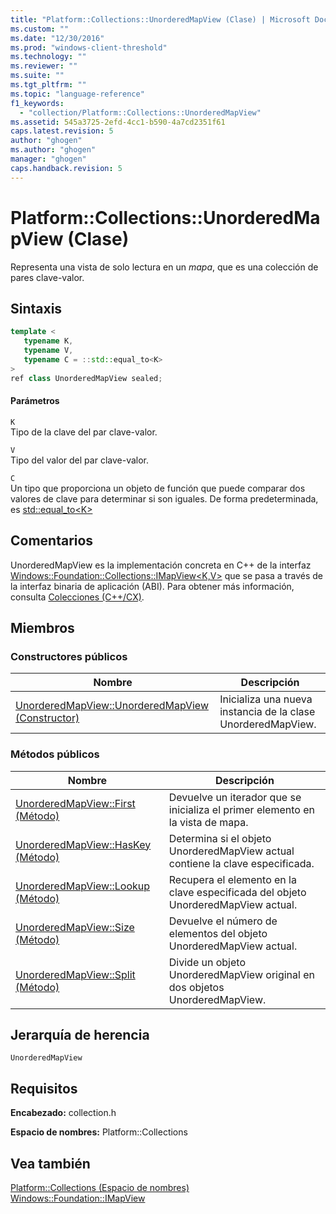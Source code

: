 ```yaml
---
title: "Platform::Collections::UnorderedMapView (Clase) | Microsoft Docs"
ms.custom: ""
ms.date: "12/30/2016"
ms.prod: "windows-client-threshold"
ms.technology: ""
ms.reviewer: ""
ms.suite: ""
ms.tgt_pltfrm: ""
ms.topic: "language-reference"
f1_keywords: 
  - "collection/Platform::Collections::UnorderedMapView"
ms.assetid: 545a3725-2efd-4cc1-b590-4a7cd2351f61
caps.latest.revision: 5
author: "ghogen"
ms.author: "ghogen"
manager: "ghogen"
caps.handback.revision: 5
---
```

# Platform::Collections::UnorderedMapView (Clase)
Representa una vista de solo lectura en un *mapa*, que es una colección de pares clave\-valor.  
  
## Sintaxis  
  
```cpp  
template <  
   typename K,  
   typename V,  
   typename C = ::std::equal_to<K>  
>  
ref class UnorderedMapView sealed;  
```  
  
#### Parámetros  
 `K`  
 Tipo de la clave del par clave\-valor.  
  
 `V`  
 Tipo del valor del par clave\-valor.  
  
 `C`  
 Un tipo que proporciona un objeto de función que puede comparar dos valores de clave para determinar si son iguales. De forma predeterminada, es [std::equal\_to\<K\>](../standard-library/equal-to-struct.md)  
  
## Comentarios  
 UnorderedMapView es la implementación concreta en C\+\+ de la interfaz [Windows::Foundation::Collections::IMapView\<K,V\>](http://go.microsoft.com/fwlink/p/?LinkId=262409) que se pasa a través de la interfaz binaria de aplicación \(ABI\). Para obtener más información, consulta [Colecciones \(C\+\+\/CX\)](../cppcx/collections-c-cx.md).  
  
## Miembros  
  
### Constructores públicos  
  
|Nombre|Descripción|  
|------------|-----------------|  
|[UnorderedMapView::UnorderedMapView \(Constructor\)](../cppcx/unorderedmapview-unorderedmapview-constructor.md)|Inicializa una nueva instancia de la clase UnorderedMapView.|  
  
### Métodos públicos  
  
|Nombre|Descripción|  
|------------|-----------------|  
|[UnorderedMapView::First \(Método\)](../cppcx/unorderedmapview-first-method.md)|Devuelve un iterador que se inicializa el primer elemento en la vista de mapa.|  
|[UnorderedMapView::HasKey \(Método\)](../cppcx/unorderedmapview-haskey-method.md)|Determina si el objeto UnorderedMapView actual contiene la clave especificada.|  
|[UnorderedMapView::Lookup \(Método\)](../cppcx/unorderedmapview-lookup-method.md)|Recupera el elemento en la clave especificada del objeto UnorderedMapView actual.|  
|[UnorderedMapView::Size \(Método\)](../cppcx/unorderedmapview-size-method.md)|Devuelve el número de elementos del objeto UnorderedMapView actual.|  
|[UnorderedMapView::Split \(Método\)](../cppcx/unorderedmapview-split-method.md)|Divide un objeto UnorderedMapView original en dos objetos UnorderedMapView.|  
  
## Jerarquía de herencia  
 `UnorderedMapView`  
  
## Requisitos  
 **Encabezado:** collection.h  
  
 **Espacio de nombres:** Platform::Collections  
  
## Vea también  
 [Platform::Collections \(Espacio de nombres\)](../cppcx/platform-collections-namespace.md)   
 [Windows::Foundation::IMapView](http://go.microsoft.com/fwlink/p/?LinkId=262409)